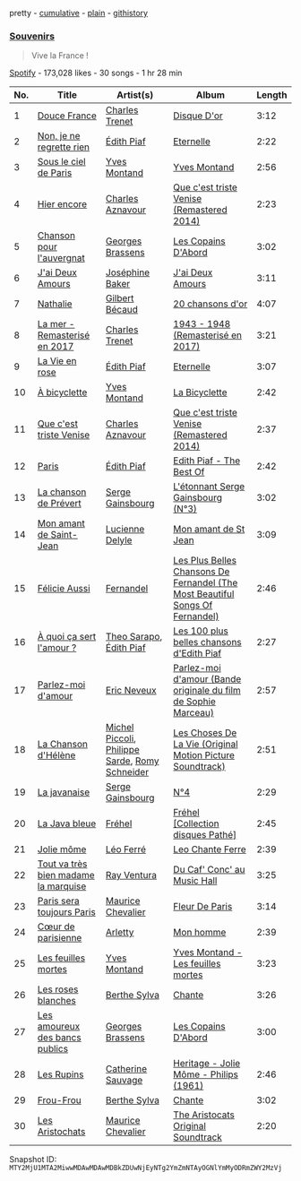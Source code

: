 pretty - [cumulative](/playlists/cumulative/37i9dQZF1DX8XxBtyUnC7B.md) - [plain](/playlists/plain/37i9dQZF1DX8XxBtyUnC7B) - [githistory](https://github.githistory.xyz/mackorone/spotify-playlist-archive/blob/main/playlists/plain/37i9dQZF1DX8XxBtyUnC7B)

### [Souvenirs](https://open.spotify.com/playlist/37i9dQZF1DX8XxBtyUnC7B)

> Vive la France !

[Spotify](https://open.spotify.com/user/spotify) - 173,028 likes - 30 songs - 1 hr 28 min

| No. | Title | Artist(s) | Album | Length |
|---|---|---|---|---|
| 1 | [Douce France](https://open.spotify.com/track/6zlMAsPgiG81sZzsYVFwL3) | [Charles Trenet](https://open.spotify.com/artist/4a16JEaHldo5vZuRojtGTZ) | [Disque D'or](https://open.spotify.com/album/2BgO56jZnE4xbfvlZOjK0L) | 3:12 |
| 2 | [Non, je ne regrette rien](https://open.spotify.com/track/3dkIE8P7hvl3tHl9KSb6dA) | [Édith Piaf](https://open.spotify.com/artist/1WPcVNert9hn7mHsPKDn7j) | [Eternelle](https://open.spotify.com/album/2k3nz0I7mJzegtkooii4za) | 2:22 |
| 3 | [Sous le ciel de Paris](https://open.spotify.com/track/7A3JZum5yfNq9I3TtFVMMt) | [Yves Montand](https://open.spotify.com/artist/5ru2x3pjrNn67D22BRwlFP) | [Yves Montand](https://open.spotify.com/album/41hNqtbMJTaTYCIq6W0571) | 2:56 |
| 4 | [Hier encore](https://open.spotify.com/track/4ciRwt5dGHKKm8Et8r1xJ0) | [Charles Aznavour](https://open.spotify.com/artist/2hgP9Ap2tc10R5jrQaEpMT) | [Que c'est triste Venise \(Remastered 2014\)](https://open.spotify.com/album/0wcD2yLF9h3i41ryKQpgmK) | 2:23 |
| 5 | [Chanson pour l'auvergnat](https://open.spotify.com/track/03i4HQaxKuef4sNUTB3txK) | [Georges Brassens](https://open.spotify.com/artist/5UWyW1PcEM8coxeqg3RIHr) | [Les Copains D'Abord](https://open.spotify.com/album/4lQ45mAu5gYotfGJrgDuJn) | 3:02 |
| 6 | [J'ai Deux Amours](https://open.spotify.com/track/52NUhRcTRhpRj4NCkLd6Ys) | [Joséphine Baker](https://open.spotify.com/artist/2RXsHRCnva6BsZ12SSAzcz) | [J'ai Deux Amours](https://open.spotify.com/album/7JQL8HvC9UkGhzA96uDO4A) | 3:11 |
| 7 | [Nathalie](https://open.spotify.com/track/4xyCkwlgvdrULd6kzSIs0I) | [Gilbert Bécaud](https://open.spotify.com/artist/31GFatrHl2ijnS4ZAWA9s0) | [20 chansons d'or](https://open.spotify.com/album/0sLW7R4AIb8Zr0TX8Voe0b) | 4:07 |
| 8 | [La mer \- Remasterisé en 2017](https://open.spotify.com/track/1n29R9nsoyeFbUuvmnmw1y) | [Charles Trenet](https://open.spotify.com/artist/4a16JEaHldo5vZuRojtGTZ) | [1943 \- 1948 \(Remasterisé en 2017\)](https://open.spotify.com/album/2vo9j3dgK07xfGodOH11gZ) | 3:21 |
| 9 | [La Vie en rose](https://open.spotify.com/track/6RKuyWarJu8SMrflntmyXx) | [Édith Piaf](https://open.spotify.com/artist/1WPcVNert9hn7mHsPKDn7j) | [Eternelle](https://open.spotify.com/album/2k3nz0I7mJzegtkooii4za) | 3:07 |
| 10 | [À bicyclette](https://open.spotify.com/track/5px3ShFMjwhidOFVVc0Z4R) | [Yves Montand](https://open.spotify.com/artist/5ru2x3pjrNn67D22BRwlFP) | [La Bicyclette](https://open.spotify.com/album/2DS4hsoeFgvqhzsCJ0tmbj) | 2:42 |
| 11 | [Que c'est triste Venise](https://open.spotify.com/track/5paHM9dgKmjUGy8n7HufaH) | [Charles Aznavour](https://open.spotify.com/artist/2hgP9Ap2tc10R5jrQaEpMT) | [Que c'est triste Venise \(Remastered 2014\)](https://open.spotify.com/album/0wcD2yLF9h3i41ryKQpgmK) | 2:37 |
| 12 | [Paris](https://open.spotify.com/track/2ALK3U3XsDzz85bynK1hnt) | [Édith Piaf](https://open.spotify.com/artist/1WPcVNert9hn7mHsPKDn7j) | [Edith Piaf \- The Best Of](https://open.spotify.com/album/6I2DFKuP1jIsibWllFGY3Q) | 2:42 |
| 13 | [La chanson de Prévert](https://open.spotify.com/track/0Y04xGwKImCqVSFZQI5All) | [Serge Gainsbourg](https://open.spotify.com/artist/01C9OoXDvCKkGcf735Tcfo) | [L'étonnant Serge Gainsbourg \(N°3\)](https://open.spotify.com/album/5sMMhisGphUYvtb9jmdydj) | 3:02 |
| 14 | [Mon amant de Saint\-Jean](https://open.spotify.com/track/1WvtVTM9dEtinNSbRtRTED) | [Lucienne Delyle](https://open.spotify.com/artist/3EgEPntANThgR5WDgznAmM) | [Mon amant de St Jean](https://open.spotify.com/album/0AHaLXmXUR6OYAjbWMndUB) | 3:09 |
| 15 | [Félicie Aussi](https://open.spotify.com/track/4Ye4ePmXmKemxPp1Cs0Mgw) | [Fernandel](https://open.spotify.com/artist/0H7kQmHnDWX4a2AYOKb6rN) | [Les Plus Belles Chansons De Fernandel \(The Most Beautiful Songs Of Fernandel\)](https://open.spotify.com/album/2eS82B4l4mFIa08EBbVPxW) | 2:46 |
| 16 | [À quoi ça sert l'amour ?](https://open.spotify.com/track/2oqwC0tbMG9fs37V1Jw6xd) | [Theo Sarapo](https://open.spotify.com/artist/1LLt7Ip3DCW2oAP4Z1V1zj), [Édith Piaf](https://open.spotify.com/artist/1WPcVNert9hn7mHsPKDn7j) | [Les 100 plus belles chansons d'Edith Piaf](https://open.spotify.com/album/52Djt5ovSZlf5o2pfRFsdN) | 2:27 |
| 17 | [Parlez\-moi d'amour](https://open.spotify.com/track/50wSguvSlWCMaWG3mUjajp) | [Eric Neveux](https://open.spotify.com/artist/0YCcxz5y8OTvdEDuJ04BKj) | [Parlez\-moi d'amour \(Bande originale du film de Sophie Marceau\)](https://open.spotify.com/album/1mx8OgVPoQZxS5o1CdUHQ2) | 2:57 |
| 18 | [La Chanson d'Hélène](https://open.spotify.com/track/5zcGOXyESkZHfMNsVfGii9) | [Michel Piccoli](https://open.spotify.com/artist/2QsRmnoI00agPNYw1umyEy), [Philippe Sarde](https://open.spotify.com/artist/4bYBV1q22KJiyT0z1pxFLK), [Romy Schneider](https://open.spotify.com/artist/2DbluJLyOOKvRcZFN22lY9) | [Les Choses De La Vie \(Original Motion Picture Soundtrack\)](https://open.spotify.com/album/6OabVhWVDlxtZLqp6KMURV) | 2:51 |
| 19 | [La javanaise](https://open.spotify.com/track/7cUKT1Wiwve4E5iRFOLVmz) | [Serge Gainsbourg](https://open.spotify.com/artist/01C9OoXDvCKkGcf735Tcfo) | [N°4](https://open.spotify.com/album/2LzvU0eKruEkYzsVNa3PtO) | 2:29 |
| 20 | [La Java bleue](https://open.spotify.com/track/1vveZRFXBiFrnO4wUpgArq) | [Fréhel](https://open.spotify.com/artist/0ike8zNDzesj4aOoyZMKho) | [Fréhel \[Collection disques Pathé\]](https://open.spotify.com/album/4ikZGhHqdMf24sWQA4v4UI) | 2:45 |
| 21 | [Jolie môme](https://open.spotify.com/track/0cJSWKB0XV6B4zSFzTtS6b) | [Léo Ferré](https://open.spotify.com/artist/6NB0vY1HQgkUpCBsm5eAvo) | [Leo Chante Ferre](https://open.spotify.com/album/0staVF20KfnK1HCYJLNSsf) | 2:39 |
| 22 | [Tout va très bien madame la marquise](https://open.spotify.com/track/3CbCvxfRVk0Ba0Z761Ys12) | [Ray Ventura](https://open.spotify.com/artist/49B3AeUtYjr0iqzc2NwvPO) | [Du Caf' Conc' au Music Hall](https://open.spotify.com/album/0HDHNxKK6IUuF1QLnGYYHe) | 3:25 |
| 23 | [Paris sera toujours Paris](https://open.spotify.com/track/4YpmjnVzUfbPfbDguayy22) | [Maurice Chevalier](https://open.spotify.com/artist/3QXjI80udwDSEfxK5BjUXc) | [Fleur De Paris](https://open.spotify.com/album/0Z5YgfnmXWZM6KVw3pkdAc) | 3:14 |
| 24 | [Cœur de parisienne](https://open.spotify.com/track/16bV2DdifOepotmlnEjNQZ) | [Arletty](https://open.spotify.com/artist/5ouVGmB18Ok71seyDU6g91) | [Mon homme](https://open.spotify.com/album/0wttZ0qGZeO95j5NOIDRF5) | 2:39 |
| 25 | [Les feuilles mortes](https://open.spotify.com/track/30bqPdEUBZhn44u10awaup) | [Yves Montand](https://open.spotify.com/artist/5ru2x3pjrNn67D22BRwlFP) | [Yves Montand \- Les feuilles mortes](https://open.spotify.com/album/0te0uNKFId8mR70yBOgEVE) | 3:23 |
| 26 | [Les roses blanches](https://open.spotify.com/track/7ydTfhNqTm76kd23L0RJrQ) | [Berthe Sylva](https://open.spotify.com/artist/0vR8oYjqxHpaUbZucd95a0) | [Chante](https://open.spotify.com/album/1g18yXxYwQ1N660N5HFJpt) | 3:26 |
| 27 | [Les amoureux des bancs publics](https://open.spotify.com/track/3sySoSz1tI6IDt7qDkecnQ) | [Georges Brassens](https://open.spotify.com/artist/5UWyW1PcEM8coxeqg3RIHr) | [Les Copains D'Abord](https://open.spotify.com/album/4lQ45mAu5gYotfGJrgDuJn) | 3:00 |
| 28 | [Les Rupins](https://open.spotify.com/track/4hOj5cF3vQ6lNOKkOLQdef) | [Catherine Sauvage](https://open.spotify.com/artist/4NjkPdOPwWlQBF59ff6YoV) | [Heritage \- Jolie Môme \- Philips \(1961\)](https://open.spotify.com/album/3cmSgfLLDmlPguaIk8L4A9) | 2:46 |
| 29 | [Frou\-Frou](https://open.spotify.com/track/2Ucg35BqNQWSNnBossVGVZ) | [Berthe Sylva](https://open.spotify.com/artist/0vR8oYjqxHpaUbZucd95a0) | [Chante](https://open.spotify.com/album/1g18yXxYwQ1N660N5HFJpt) | 3:02 |
| 30 | [Les Aristochats](https://open.spotify.com/track/2SDU9Ls1XkvkbmlUgzyx2x) | [Maurice Chevalier](https://open.spotify.com/artist/3QXjI80udwDSEfxK5BjUXc) | [The Aristocats Original Soundtrack](https://open.spotify.com/album/4xP8YdX6dIi649dxAH2PXO) | 2:20 |

Snapshot ID: `MTY2MjU1MTA2MiwwMDAwMDAwMDBkZDUwNjEyNTg2YmZmNTAyOGNlYmMyODRmZWY2MzVj`
